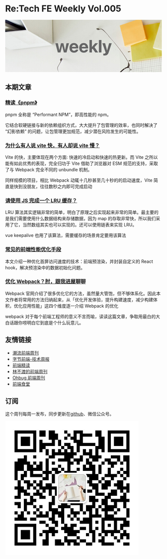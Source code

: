 # Re:Tech FE Weekly Vol.005

![](https://raw.githubusercontent.com/retech-fe/image-hosting/main/img/2022/08/08/11-10-04-9b39540aa9ffa2223c6198a222fb47a0-dcca450c-0118-4e49-b97a-d3c3b7571eb2-725b53.png)

## 本期文章

### [精读《pnpm》](https://mp.weixin.qq.com/s/xxNrtwGgjXLihkUmZ1sGzw)

pnpm 全称是 “Performant NPM”，即高性能的 npm。

它结合软硬链接与新的依赖组织方式，大大提升了包管理的效率，也同时解决了 “幻影依赖” 的问题，让包管理更加规范，减少潜在风险发生的可能性。


### [为什么有人说 vite 快，有人却说 vite 慢？](https://juejin.cn/post/7129041114174062628)

Vite 的快，主要体现在两个方面: 快速的冷启动和快速的热更新。而 Vite 之所以能有如此优秀的表现，完全归功于 Vite 借助了浏览器对 ESM 规范的支持，采取了与 Webpack 完全不同的 unbundle 机制。

同样规模的项目，相比 Webpack 动辄十几秒甚至几十秒的的启动速度，Vite 简直是快到没朋友，往往数秒之内即可完成启动

### [请使用 JS 完成一个 LRU 缓存？](https://mp.weixin.qq.com/s/Rq0krp-W9UNltXS-sp-a6g)

LRU 算法其实逻辑非常的简单，明白了原理之后实现起来非常的简单。最主要的是我们需要使用什么数据结构来存储数据，因为 map 的存取非常快，所以我们采用了它，当然数组其实也可以实现的。还可以使用链表来实现 LRU。

vue keepalive 也用了该算法，需要缓存的场景肯定要用该算法

### [常见的前端性能优化手段](https://www.zhihu.com/question/40505685/answer/2457453890)

本文介绍一种优化首屏访问速度的技术：前端预渲染，并封装自定义的 React hook，解决预渲染中的数据初始化问题。

### [优化 Webpack？肘，跟我进屋聊聊](https://juejin.cn/post/7129747165794009101)

Webpack 官网介绍了很多优化它的方法，虽然量大管饱，但不够体系化。因此本文作者将常用的方法归纳起来，从「优化开发体验，提升构建速度，减少构建体积，优化应用性能」这四个维度逐一介绍 Webpack 的优化

webpack 对于每个前端工程师的意义不言而喻，读读这篇文章，争取用最白的大白话跟你唠明白它到底是个什么玩意儿。

## 友情链接

- [潮流前端周刊](https://github.com/tw93/weekly)
- [字节前端-技术周报](https://juejin.cn/user/4098589725834317)
- [前端精读](https://github.com/ascoders/weekly)
- [林不渡的前端周刊](https://fe-weekly.netlify.app/)
- [Ohbug 前端周刊](https://github.com/ohbug-org/weekly)
- [前端食堂](https://github.com/Geekhyt/weekly)

## 订阅

这个周刊每周一发布，同步更新在[github](https://github.com/retech-fe/weekly)、微信公众号。

![](https://raw.githubusercontent.com/retech-fe/image-hosting/main/img/2022/08/08/11-10-31-00dddeb5e5c7f41d76b8a886daf30c30-qrcode_for_gh_1ab4464eae79_430-173b0f.jpg)

